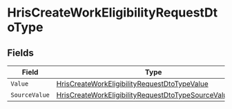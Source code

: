 # HrisCreateWorkEligibilityRequestDtoType


## Fields

| Field                                                                                                                                         | Type                                                                                                                                          | Required                                                                                                                                      | Description                                                                                                                                   |
| --------------------------------------------------------------------------------------------------------------------------------------------- | --------------------------------------------------------------------------------------------------------------------------------------------- | --------------------------------------------------------------------------------------------------------------------------------------------- | --------------------------------------------------------------------------------------------------------------------------------------------- |
| `Value`                                                                                                                                       | [HrisCreateWorkEligibilityRequestDtoTypeValue](../../Models/Components/HrisCreateWorkEligibilityRequestDtoTypeValue.md)                       | :heavy_minus_sign:                                                                                                                            | N/A                                                                                                                                           |
| `SourceValue`                                                                                                                                 | [HrisCreateWorkEligibilityRequestDtoTypeSourceValueUnion](../../Models/Components/HrisCreateWorkEligibilityRequestDtoTypeSourceValueUnion.md) | :heavy_minus_sign:                                                                                                                            | N/A                                                                                                                                           |